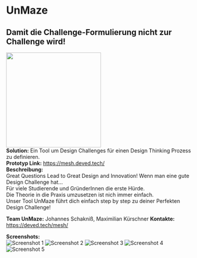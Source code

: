 # UnMaze
## Damit die Challenge-Formulierung nicht zur Challenge wird!
<img src="https://user-images.githubusercontent.com/47224024/109419663-da711500-79ce-11eb-91f1-e531d67f7f39.png" width="256" height="256" /><br/>
__Solution:__ Ein Tool um Design Challenges für einen Design Thinking Prozess zu definieren.<br/>
__Prototyp Link:__ https://mesh.deved.tech/
<br/>
__Beschreibung:__<br/>
Great Questions Lead to Great Design and Innovation! Wenn man eine gute Design Challenge hat...<br/>
Für viele Studierende und GründerInnen die erste Hürde.<br/>
Die Theorie in die Praxis umzusetzen ist nich immer einfach.<br/>
Unser Tool UnMaze führt dich einfach step by step zu deiner Perfekten Design Challenge!<br/>

__Team UnMaze:__ Johannes Schakniß, Maximilian Kürschner
__Kontakte:__ https://deved.tech/mesh/

__Screenshots:__<br/>
![Screenshot 1](https://user-images.githubusercontent.com/47224024/109419657-d3e29d80-79ce-11eb-8ded-0c1e28800c0a.png)
![Screenshot 2](https://user-images.githubusercontent.com/47224024/109419658-d513ca80-79ce-11eb-9b91-187dd86ac515.png)
![Screenshot 3](https://user-images.githubusercontent.com/47224024/109419659-d644f780-79ce-11eb-91aa-f0d6bfa6f39b.png)
![Screenshot 4](https://user-images.githubusercontent.com/47224024/109419661-d7762480-79ce-11eb-9484-8094fb18967c.png)
![Screenshot 5](https://user-images.githubusercontent.com/47224024/109419662-d8a75180-79ce-11eb-810d-8f11f99aa1f7.png)

